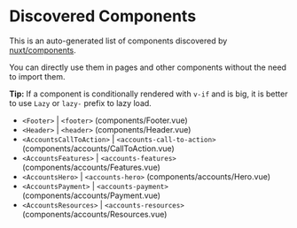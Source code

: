 # Discovered Components

This is an auto-generated list of components discovered by [nuxt/components](https://github.com/nuxt/components).

You can directly use them in pages and other components without the need to import them.

**Tip:** If a component is conditionally rendered with `v-if` and is big, it is better to use `Lazy` or `lazy-` prefix to lazy load.

- `<Footer>` | `<footer>` (components/Footer.vue)
- `<Header>` | `<header>` (components/Header.vue)
- `<AccountsCallToAction>` | `<accounts-call-to-action>` (components/accounts/CallToAction.vue)
- `<AccountsFeatures>` | `<accounts-features>` (components/accounts/Features.vue)
- `<AccountsHero>` | `<accounts-hero>` (components/accounts/Hero.vue)
- `<AccountsPayment>` | `<accounts-payment>` (components/accounts/Payment.vue)
- `<AccountsResources>` | `<accounts-resources>` (components/accounts/Resources.vue)
